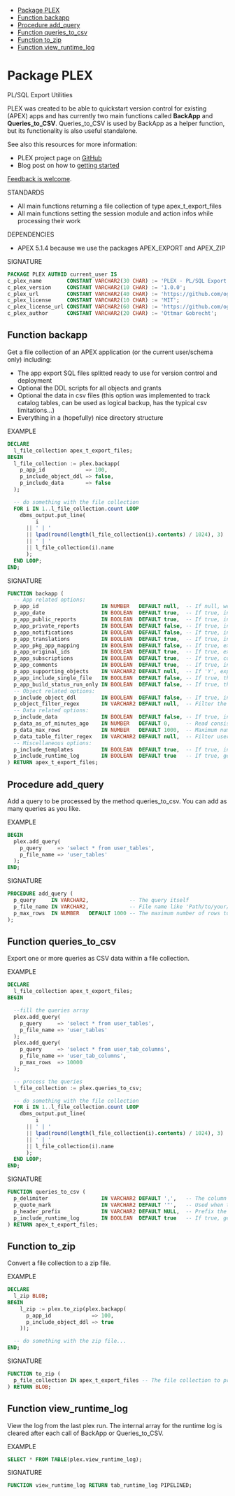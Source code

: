 
- [Package PLEX](#plex)
- [Function backapp](#backapp)
- [Procedure add_query](#add_query)
- [Function queries_to_csv](#queries_to_csv)
- [Function to_zip](#to_zip)
- [Function view_runtime_log](#view_runtime_log)


<h1><a id="plex"></a>Package PLEX</h1>
<!--===============================-->

PL/SQL Export Utilities

PLEX was created to be able to quickstart version control for existing (APEX) apps and has currently two main functions called __BackApp__ and __Queries_to_CSV__. Queries_to_CSV is used by BackApp as a helper function, but its functionality is also useful standalone. 

See also this resources for more information:

- PLEX project page on [GitHub](https://github.com/ogobrecht/plex)
- Blog post on how to [getting started](https://ogobrecht.github.io/posts/2018-08-26-plex-plsql-export-utilities)

[Feedback is welcome](https://github.com/ogobrecht/plex/issues/new).


STANDARDS

- All main functions returning a file collection of type apex_t_export_files
- All main functions setting the session module and action infos while processing their work


DEPENDENCIES

- APEX 5.1.4 because we use the packages APEX_EXPORT and APEX_ZIP

SIGNATURE

```sql
PACKAGE PLEX AUTHID current_user IS
c_plex_name        CONSTANT VARCHAR2(30 CHAR) := 'PLEX - PL/SQL Export Utilities';
c_plex_version     CONSTANT VARCHAR2(10 CHAR) := '1.0.0';
c_plex_url         CONSTANT VARCHAR2(40 CHAR) := 'https://github.com/ogobrecht/plex';
c_plex_license     CONSTANT VARCHAR2(10 CHAR) := 'MIT';
c_plex_license_url CONSTANT VARCHAR2(60 CHAR) := 'https://github.com/ogobrecht/plex/blob/master/LICENSE.txt';
c_plex_author      CONSTANT VARCHAR2(20 CHAR) := 'Ottmar Gobrecht';
```


<h2><a id="backapp"></a>Function backapp</h2>
<!------------------------------------------>

Get a file collection of an APEX application (or the current user/schema only) including:

- The app export SQL files splitted ready to use for version control and deployment
- Optional the DDL scripts for all objects and grants
- Optional the data in csv files (this option was implemented to track catalog tables, can be used as logical backup, has the typical csv limitations...)
- Everything in a (hopefully) nice directory structure

EXAMPLE

```sql
DECLARE
  l_file_collection apex_t_export_files;
BEGIN
  l_file_collection := plex.backapp(
    p_app_id             => 100,
    p_include_object_ddl => false,
    p_include_data       => false
  );

  -- do something with the file collection
  FOR i IN 1..l_file_collection.count LOOP
    dbms_output.put_line(
         i 
      || ' | ' 
      || lpad(round(length(l_file_collection(i).contents) / 1024), 3) || ' kB' 
      || ' | '
      || l_file_collection(i).name 
      );
  END LOOP;
END;
```

SIGNATURE

```sql
FUNCTION backapp (
  -- App related options:
  p_app_id                    IN NUMBER   DEFAULT null,  -- If null, we simply skip the APEX app export.
  p_app_date                  IN BOOLEAN  DEFAULT true,  -- If true, include export date and time in the result.
  p_app_public_reports        IN BOOLEAN  DEFAULT true,  -- If true, include public reports that a user saved.
  p_app_private_reports       IN BOOLEAN  DEFAULT false, -- If true, include private reports that a user saved.
  p_app_notifications         IN BOOLEAN  DEFAULT false, -- If true, include report notifications.
  p_app_translations          IN BOOLEAN  DEFAULT true,  -- If true, include application translation mappings and all text from the translation repository.
  p_app_pkg_app_mapping       IN BOOLEAN  DEFAULT false, -- If true, export installed packaged applications with references to the packaged application definition. If FALSE, export them as normal applications.
  p_app_original_ids          IN BOOLEAN  DEFAULT true,  -- If true, export with the IDs as they were when the application was imported.
  p_app_subscriptions         IN BOOLEAN  DEFAULT true,  -- If true, components contain subscription references.
  p_app_comments              IN BOOLEAN  DEFAULT true,  -- If true, include developer comments.
  p_app_supporting_objects    IN VARCHAR2 DEFAULT null,  -- If 'Y', export supporting objects. If 'I', automatically install on import. If 'N', do not export supporting objects. If null, the application's include in export deployment value is used.
  p_app_include_single_file   IN BOOLEAN  DEFAULT false, -- If true, the single sql install file is also included beside the splitted files.
  p_app_build_status_run_only IN BOOLEAN  DEFAULT false, -- If true, the build status of the app will be overwritten to RUN_ONLY.
  -- Object related options:
  p_include_object_ddl        IN BOOLEAN  DEFAULT false, -- If true, include DDL of current user/schema and all its objects.
  p_object_filter_regex       IN VARCHAR2 DEFAULT null,  -- Filter the schema objects with the given regular expression.
  -- Data related options:
  p_include_data              IN BOOLEAN  DEFAULT false, -- If true, include CSV data of each table.
  p_data_as_of_minutes_ago    IN NUMBER   DEFAULT 0,     -- Read consistent data with the resulting timestamp(SCN).
  p_data_max_rows             IN NUMBER   DEFAULT 1000,  -- Maximum number of rows per table.
  p_data_table_filter_regex   IN VARCHAR2 DEFAULT null,  -- Filter user_tables with the given regular expression.
  -- Miscellaneous options:
  p_include_templates         IN BOOLEAN  DEFAULT true,  -- If true, include templates for README.md, export and install scripts.
  p_include_runtime_log       IN BOOLEAN  DEFAULT true   -- If true, generate file plex_backapp_log.md with runtime statistics.
) RETURN apex_t_export_files;
```


<h2><a id="add_query"></a>Procedure add_query</h2>
<!----------------------------------------------->

Add a query to be processed by the method queries_to_csv. You can add as many queries as you like.

EXAMPLE

```sql
BEGIN
  plex.add_query(
    p_query     => 'select * from user_tables',
    p_file_name => 'user_tables'
  );
END;
```

SIGNATURE

```sql
PROCEDURE add_query (
  p_query     IN VARCHAR2,             -- The query itself
  p_file_name IN VARCHAR2,             -- File name like 'Path/to/your/file-name-without-extension'.
  p_max_rows  IN NUMBER   DEFAULT 1000 -- The maximum number of rows to be included in your file.
);
```


<h2><a id="queries_to_csv"></a>Function queries_to_csv</h2>
<!-------------------------------------------------------->

Export one or more queries as CSV data within a file collection.

EXAMPLE

```sql
DECLARE
  l_file_collection apex_t_export_files;
BEGIN

  --fill the queries array
  plex.add_query(
    p_query     => 'select * from user_tables',
    p_file_name => 'user_tables'
  );
  plex.add_query(
    p_query     => 'select * from user_tab_columns',
    p_file_name => 'user_tab_columns',
    p_max_rows  => 10000
  );

  -- process the queries
  l_file_collection := plex.queries_to_csv;

  -- do something with the file collection
  FOR i IN 1..l_file_collection.count LOOP
    dbms_output.put_line(
         i 
      || ' | ' 
      || lpad(round(length(l_file_collection(i).contents) / 1024), 3) || ' kB' 
      || ' | '
      || l_file_collection(i).name 
      );
  END LOOP;
END;
```

SIGNATURE

```sql
FUNCTION queries_to_csv (
  p_delimiter                 IN VARCHAR2 DEFAULT ',',   -- The column delimiter.
  p_quote_mark                IN VARCHAR2 DEFAULT '"',   -- Used when the data contains the delimiter character.
  p_header_prefix             IN VARCHAR2 DEFAULT NULL,  -- Prefix the header line with this text.
  p_include_runtime_log       IN BOOLEAN  DEFAULT true   -- If true, generate file plex_queries_to_csv_log.md with runtime statistics.
) RETURN apex_t_export_files;
```


<h2><a id="to_zip"></a>Function to_zip</h2>
<!---------------------------------------->

Convert a file collection to a zip file.

EXAMPLE

```sql
DECLARE
  l_zip BLOB;
BEGIN
    l_zip := plex.to_zip(plex.backapp(
      p_app_id             => 100,
      p_include_object_ddl => true
    ));

  -- do something with the zip file...
END;
```

SIGNATURE

```sql
FUNCTION to_zip (
  p_file_collection IN apex_t_export_files -- The file collection to process with APEX_ZIP.
) RETURN BLOB;
```


<h2><a id="view_runtime_log"></a>Function view_runtime_log</h2>
<!------------------------------------------------------------>

View the log from the last plex run. The internal array for the runtime log is cleared after each call of  BackApp or Queries_to_CSV.

EXAMPLE

```sql
SELECT * FROM TABLE(plex.view_runtime_log);
```

SIGNATURE

```sql
FUNCTION view_runtime_log RETURN tab_runtime_log PIPELINED;
```


